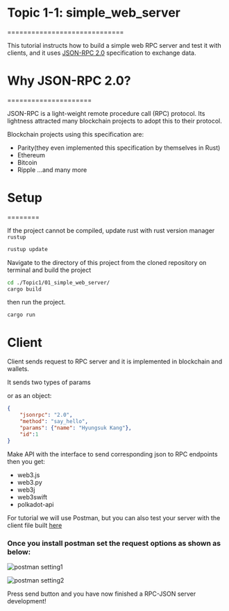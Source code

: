 
# Topic 1-1: simple_web_server
=============================    
  
This tutorial instructs how to build a simple web RPC server and test it with clients, and it uses [JSON-RPC 2.0](https://www.jsonrpc.org/specification) specification to exchange data.

# Why JSON-RPC 2.0?
=====================   
  
JSON-RPC is a light-weight remote procedure call (RPC) protocol. Its lightness attracted many blockchain projects to adopt this to their protocol.

Blockchain projects using this specification are:
- Parity(they even implemented this specification by themselves in Rust)
- Ethereum
- Bitcoin
- Ripple
...and many more

# Setup
========

If the project cannot be compiled, update rust with rust version manager `rustup`
```bash
rustup update
```   
  
Navigate to the directory of this project from the cloned repository on terminal and build the project
```bash
cd ./Topic1/01_simple_web_server/
cargo build
```

then run the project.
  
```
cargo run
```

# Client

Client sends request to RPC server and it is implemented in blockchain and wallets.

It sends two types of params


or as an object:
```json
{
	"jsonrpc": "2.0",
	"method": "say_hello",
	"params": {"name": "Hyungsuk Kang"},
	"id":1
}
```

Make API with the interface to send corresponding json to RPC endpoints then you get:
- web3.js
- web3.py
- web3j
- web3swift
- polkadot-api

For tutorial we will use Postman, but you can also test your server with the client file built [here](./client/client.py)

### Once you install postman set the request options as shown as below:
![postman setting1](https://i.imgur.com/VeuI1Ip.png)

![postman setting2](https://i.imgur.com/qvXnAtA.png)


Press send button and you have now finished a RPC-JSON server development!




